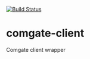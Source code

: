 [![Build Status](https://travis-ci.org/renat-magadiev/comgate-client.svg?branch=master)](https://travis-ci.org/renat-magadiev/comgate-client)

# comgate-client
Comgate client wrapper

